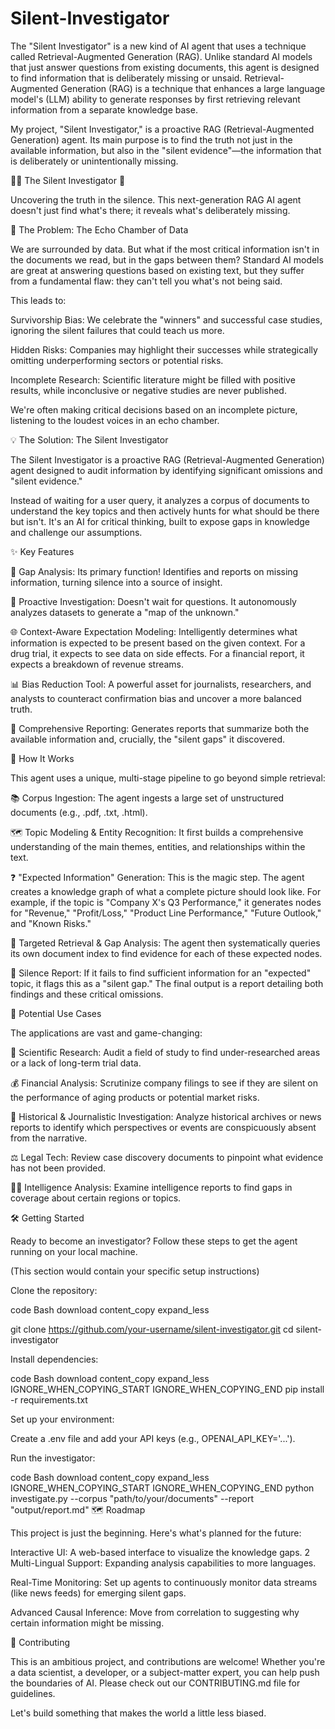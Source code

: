 # Silent-Investigator

The "Silent Investigator" is a new kind of AI agent that uses a technique called Retrieval-Augmented Generation (RAG). Unlike standard AI models that just answer questions from existing documents, this agent is designed to find information that is deliberately missing or unsaid.
Retrieval-Augmented Generation (RAG) is a technique that enhances a large language model's (LLM) ability to generate responses by first retrieving relevant information from a separate knowledge base.

My project, "Silent Investigator," is a proactive RAG (Retrieval-Augmented Generation) agent. Its main purpose is to find the truth not just in the available information, but also in the "silent evidence"—the information that is deliberately or unintentionally missing.

🕵️‍♀️ The Silent Investigator 🤫

Uncovering the truth in the silence. This next-generation RAG AI agent doesn't just find what's there; it reveals what's deliberately missing.

🤔 The Problem: The Echo Chamber of Data

We are surrounded by data. But what if the most critical information isn't in the documents we read, but in the gaps between them? Standard AI models are great at answering questions based on existing text, but they suffer from a fundamental flaw: they can't tell you what's not being said.

This leads to:

Survivorship Bias: We celebrate the "winners" and successful case studies, ignoring the silent failures that could teach us more.

Hidden Risks: Companies may highlight their successes while strategically omitting underperforming sectors or potential risks.

Incomplete Research: Scientific literature might be filled with positive results, while inconclusive or negative studies are never published.

We're often making critical decisions based on an incomplete picture, listening to the loudest voices in an echo chamber.

💡 The Solution: The Silent Investigator

The Silent Investigator is a proactive RAG (Retrieval-Augmented Generation) agent designed to audit information by identifying significant omissions and "silent evidence."

Instead of waiting for a user query, it analyzes a corpus of documents to understand the key topics and then actively hunts for what should be there but isn't. It's an AI for critical thinking, built to expose gaps in knowledge and challenge our assumptions.

✨ Key Features

🤫 Gap Analysis: Its primary function! Identifies and reports on missing information, turning silence into a source of insight.

🧠 Proactive Investigation: Doesn't wait for questions. It autonomously analyzes datasets to generate a "map of the unknown."

🌐 Context-Aware Expectation Modeling: Intelligently determines what information is expected to be present based on the given context. For a drug trial, it expects to see data on side effects. For a financial report, it expects a breakdown of revenue streams.

📊 Bias Reduction Tool: A powerful asset for journalists, researchers, and analysts to counteract confirmation bias and uncover a more balanced truth.

📄 Comprehensive Reporting: Generates reports that summarize both the available information and, crucially, the "silent gaps" it discovered.

🤖 How It Works

This agent uses a unique, multi-stage pipeline to go beyond simple retrieval:

📚 Corpus Ingestion: The agent ingests a large set of unstructured documents (e.g., .pdf, .txt, .html).

🗺️ Topic Modeling & Entity Recognition: It first builds a comprehensive understanding of the main themes, entities, and relationships within the text.

❓ "Expected Information" Generation: This is the magic step. The agent creates a knowledge graph of what a complete picture should look like. For example, if the topic is "Company X's Q3 Performance," it generates nodes for "Revenue," "Profit/Loss," "Product Line Performance," "Future Outlook," and "Known Risks."

🔎 Targeted Retrieval & Gap Analysis: The agent then systematically queries its own document index to find evidence for each of these expected nodes.

📝 Silence Report: If it fails to find sufficient information for an "expected" topic, it flags this as a "silent gap." The final output is a report detailing both findings and these critical omissions.

🚀 Potential Use Cases

The applications are vast and game-changing:

🔬 Scientific Research: Audit a field of study to find under-researched areas or a lack of long-term trial data.

💰 Financial Analysis: Scrutinize company filings to see if they are silent on the performance of aging products or potential market risks.

📜 Historical & Journalistic Investigation: Analyze historical archives or news reports to identify which perspectives or events are conspicuously absent from the narrative.

⚖️ Legal Tech: Review case discovery documents to pinpoint what evidence has not been provided.

🕵️‍♂️ Intelligence Analysis: Examine intelligence reports to find gaps in coverage about certain regions or topics.

🛠️ Getting Started

Ready to become an investigator? Follow these steps to get the agent running on your local machine.

(This section would contain your specific setup instructions)

Clone the repository:

code
Bash
download
content_copy
expand_less

git clone https://github.com/your-username/silent-investigator.git
cd silent-investigator

Install dependencies:

code
Bash
download
content_copy
expand_less
IGNORE_WHEN_COPYING_START
IGNORE_WHEN_COPYING_END
pip install -r requirements.txt

Set up your environment:

Create a .env file and add your API keys (e.g., OPENAI_API_KEY='...').

Run the investigator:

code
Bash
download
content_copy
expand_less
IGNORE_WHEN_COPYING_START
IGNORE_WHEN_COPYING_END
python investigate.py --corpus "path/to/your/documents" --report "output/report.md"
🗺️ Roadmap

This project is just the beginning. Here's what's planned for the future:

Interactive UI: A web-based interface to visualize the knowledge gaps.
2
Multi-Lingual Support: Expanding analysis capabilities to more languages.

Real-Time Monitoring: Set up agents to continuously monitor data streams (like news feeds) for emerging silent gaps.

Advanced Causal Inference: Move from correlation to suggesting why certain information might be missing.

🤝 Contributing

This is an ambitious project, and contributions are welcome! Whether you're a data scientist, a developer, or a subject-matter expert, you can help push the boundaries of AI. Please check out our CONTRIBUTING.md file for guidelines.

Let's build something that makes the world a little less biased.
